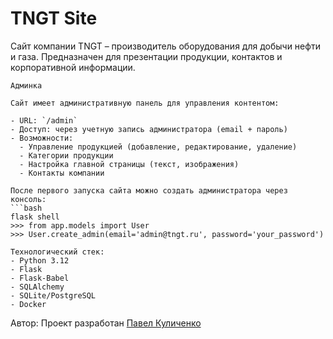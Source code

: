 # TNGT Site
Сайт компании TNGT – производитель оборудования для добычи нефти и газа. 
Предназначен для презентации продукции, контактов и корпоративной информации.


```
Админка

Сайт имеет административную панель для управления контентом:

- URL: `/admin`  
- Доступ: через учетную запись администратора (email + пароль)  
- Возможности:
  - Управление продукцией (добавление, редактирование, удаление)
  - Категории продукции
  - Настройка главной страницы (текст, изображения)
  - Контакты компании

После первого запуска сайта можно создать администратора через консоль:
```bash
flask shell
>>> from app.models import User
>>> User.create_admin(email='admin@tngt.ru', password='your_password')
```

```
Технологический стек:
- Python 3.12
- Flask
- Flask-Babel
- SQLAlchemy
- SQLite/PostgreSQL
- Docker
```

Автор:
Проект разработан 
[Павел Куличенко](https://github.com/Inswty)